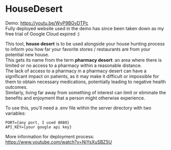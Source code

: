 # HouseDesert

Demo: https://youtu.be/WyP9BGvDTPc  
Fully deployed website used in the demo has since been taken down as my free trial of Google Cloud expired :)

This tool, **house desert** is to be used alongside your house hunting process to inform you how far your favorite stores / restaurants are from your potential new house.  
This gets its name from the term **pharmacy desert**: an area where there is limited or no access to a pharmacy within a reasonable distance.   
The lack of access to a pharmacy in a pharmacy desert can have a significant impact on patients, as it may make it difficult or impossible for them to obtain necessary medications, potentially leading to negative health outcomes.   
Similarly, living far away from something of interest can limit or eliminate the benefits and enjoyment that a person might otherwise experience.   

To use this, you'll need a .env file within the server directory with two variables:  
```
PORT={any port, I used 8080}
API_KEY={your google api key}
```

More information for deployment process: https://www.youtube.com/watch?v=NjYsXuSBZ5U
